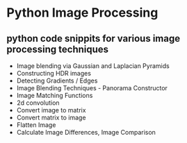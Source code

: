 # Python Image Processing
## python code snippits for various image processing techniques


* Image blending via Gaussian and Laplacian Pyramids
* Constructing HDR images
* Detecting Gradients / Edges
* Image Blending Techniques - Panorama Constructor
* Image Matching Functions
* 2d convolution
* Convert image to matrix
* Convert matrix to image
* Flatten Image
* Calculate Image Differences, Image Comparison
